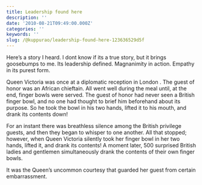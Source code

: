 ```yaml
---
title: Leadership found here
description: ''
date: '2010-08-21T09:49:00.000Z'
categories: ''
keywords: ''
slug: /@kuppurao/leadership-found-here-123636529d5f
---
```


Here’s a story I heard. I dont know if its a true story, but it brings goosebumps to me. Its leadership defined. Magnanimity in action. Empathy in its purest form.

Queen Victoria was once at a diplomatic reception in London . The guest of honor was an African chieftain. All went well during the meal until, at the end, finger bowls were served. The guest of honor had never seen a British finger bowl, and no one had thought to brief him beforehand about its purpose. So he took the bowl in his two hands, lifted it to his mouth, and drank its contents down!

For an instant there was breathless silence among the British privilege guests, and then they began to whisper to one another. All that stopped; however, when Queen Victoria silently took her finger bowl in her two hands, lifted it, and drank its contents! A moment later, 500 surprised British ladies and gentlemen simultaneously drank the contents of their own finger bowls.

It was the Queen’s uncommon courtesy that guarded her guest from certain embarrassment.
